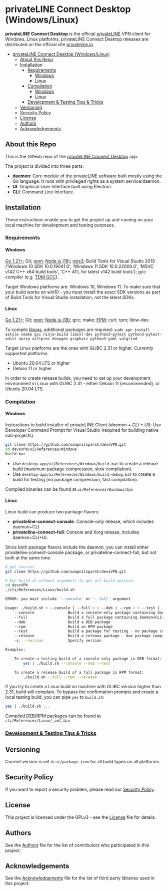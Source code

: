 # privateLINE Connect Desktop (Windows/Linux)

**privateLINE Connect Desktop** is the official [privateLINE](https://privateline.io) VPN client for Windows, Linux platforms.
privateLINE Connect Desktop releases are distributed on the official site [privateline.io](https://privateline.io/downloads).

- [privateLINE Connect Desktop (Windows/Linux)](#privateline-connect-desktop-windowslinux)
	- [About this Repo](#about-this-repo)
	- [Installation](#installation)
		- [Requirements](#requirements)
			- [Windows](#windows)
			- [Linux](#linux)
		- [Compilation](#compilation)
			- [Windows](#windows-1)
			- [Linux](#linux-1)
		- [Development \& Testing Tips \& Tricks](#development--testing-tips--tricks)
	- [Versioning](#versioning)
	- [Security Policy](#security-policy)
	- [License](#license)
	- [Authors](#authors)
	- [Acknowledgements](#acknowledgements)

<a name="about-repo"></a>

## About this Repo

This is the GitHub repo of the [privateLINE Connect Desktop](https://privateline.io/downloads) app.

The project is divided into three parts:

* **daemon**: Core module of the privateLINE software built mostly using the Go language. It runs with privileged rights as a system service/daemon.
* **UI**: Graphical User Interface built using Electron.
* **CLI**: Command Line Interface.

<a name="installation"></a>

## Installation

These instructions enable you to get the project up and running on your local machine for development and testing purposes.

<a name="requirements"></a>

### Requirements

<a name="requirements_windows"></a>

#### Windows

[Go 1.21+](https://golang.org/); Git; [npm](https://www.npmjs.com/get-npm); [Node.js (18)](https://nodejs.org/); [nsis3](https://nsis.sourceforge.io/Download); Build Tools for Visual Studio 2019 ('Windows 10 SDK 10.0.19041.0', 'Windows 11 SDK 10.0.22000.0', 'MSVC v142 C++ x64 build tools', 'C++ ATL for latest v142 build tools'); gcc compiler (e.g. [TDM GCC](https://jmeubank.github.io/tdm-gcc/download/)).  

Target Windows platforms are: Windows 10, Windows 11. To make sure that your build works on win10 - you must install the exact SDK versions as part of Build Tools for Visual Studio installation, not the latest SDKs.

<a name="requirements_linux"></a>

#### Linux

[Go 1.21+](https://golang.org/); Git; [npm](https://www.npmjs.com/get-npm); [Node.js (18)](https://nodejs.org/); gcc; make; [FPM](https://fpm.readthedocs.io/en/latest/installation.html); curl; rpm; libiw-dev.

To compile  [liboqs](https://github.com/open-quantum-safe/liboqs), additional packages are required:
`sudo apt install astyle cmake gcc ninja-build libssl-dev python3-pytest python3-pytest-xdist unzip xsltproc doxygen graphviz python3-yaml valgrind`

Target Linux platforms are the ones with GLIBC 2.31 or higher. Currently supported platforms:
- Ubuntu 20.04 LTS or higher
- Debian 11 or higher

In order to create release builds, you need to set up your development environment in Linux with GLIBC 2.31 - either Debian 11 (recommended), or Ubuntu 20.04 LTS.

<a name="compilation"></a>

### Compilation

<a name="compilation_windows"></a>

#### Windows

Instructions to build installer of privateLINE Client *(daemon + CLI + UI)*:
Use Developer Command Prompt for Visual Studio (required for building native sub-projects).

```bash
git clone https://github.com/swapnilsparsh/devsVPN.git
cd devsVPN/ui/References/Windows
build.bat
```
- Use `desktop-app/ui/References/Windows/build.bat` to create a release build (maximum package compression, slow compilation).
- Use `desktop-app/ui/References/Windows/build-debug.bat` to create a build for testing (no package compression, fast compilation).

Compiled binaries can be found at `ui/References/Windows/bin`

<a name="compilation_linux"></a>

#### Linux

Linux build can produce two package flavors:

* **privateline-connect-console**: Console-only release, which includes daemon+CLI.
* **privateline-connect-full**: Console and Xorg release, includes daemon+CLI+UI.

Since both package flavors include the daemon, you can install either privateline-connect-console package, or privateline-connect-full, but not both at the same time.

```bash
# get sources
git clone https://github.com/swapnilsparsh/devsVPN.git

# Run build.sh without arguments to get all build options:
cd devsVPN
./cli/References/Linux/build.sh

ERROR: you must include '--console' or '--full' argument

Usage: ./build.sh < --console | --full > < --deb | --rpm > < --test | --release > [-v,--version VER]
	--console               Build a console-only package containing daemon+CLI
	--full                  Build a full package containing daemon+CLI+UI
	--deb                   Build a DEB package
	--rpm                   Build an RPM package
	--test                  Build a package for testing - no package compression, fast compilation
	--release               Build a release package - max package compression, slow compilation
	-v, --version           Specify version

Examples:

	To create a testing build of a console-only package in DEB format:
		yes | ./build.sh --console --deb --test

	To create a release build of a full package in RPM format:
		./build.sh --full --rpm --release
```

If you try to create a Linux build on machine with GLIBC version higher than 2.31, build will complain. To bypass the confirmation prompts and create a local testing build, you can pipe `yes` to `build.sh`:
``` bash
yes | ./build.sh ...
```

Compiled DEB/RPM packages can be found at `cli/References/Linux/_out_bin`

<a name="tips-and-tricks"></a>

### [Development & Testing Tips & Tricks](docs/dev-tips-and-tricks.md)

<a name="versioning"></a>

## Versioning

Current version is set in `ui/package.json` for all build types on all platforms.

<a name="security"></a>

## Security Policy

If you want to report a security problem, please read our [Security Policy](/.github/SECURITY.md).

<a name="license"></a>

## License

This project is licensed under the GPLv3 - see the [License](/LICENSE.md) file for details.

<a name="Authors"></a>

## Authors

See the [Authors](/AUTHORS) file for the list of contributors who participated in this project.

<a name="acknowledgements"></a>

## Acknowledgements

See the [Acknowledgements](/ACKNOWLEDGEMENTS.md) file for the list of third party libraries used in this project.
